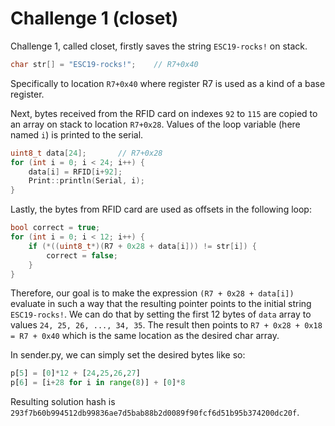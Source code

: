 # Challenge 1 (closet)

Challenge 1, called closet, firstly saves the string `ESC19-rocks!` on stack. 

```c
char str[] = "ESC19-rocks!";    // R7+0x40
```

Specifically to location `R7+0x40` where register R7 is used as a kind of a base register.

Next, bytes received from the RFID card on indexes `92` to `115` are copied to an array on stack to location `R7+0x28`. Values of the loop variable (here named `i`) is printed to the serial.

```c
uint8_t data[24];       // R7+0x28
for (int i = 0; i < 24; i++) {
    data[i] = RFID[i+92];
    Print::println(Serial, i);
}
```

Lastly, the bytes from RFID card are used as offsets in the following loop:

```c
bool correct = true;
for (int i = 0; i < 12; i++) {
    if (*((uint8_t*)(R7 + 0x28 + data[i])) != str[i]) {
        correct = false;
    }
}
```

Therefore, our goal is to make the expression `(R7 + 0x28 + data[i])` evaluate in such a way that the resulting pointer points to the initial string `ESC19-rocks!`. We can do that by setting the first 12 bytes of `data` array to values `24, 25, 26, ..., 34, 35`. The result then points to `R7 + 0x28 + 0x18 = R7 + 0x40` which is the same location as the desired char array.

In sender.py, we can simply set the desired bytes like so:

```python
p[5] = [0]*12 + [24,25,26,27]
p[6] = [i+28 for i in range(8)] + [0]*8
```

Resulting solution hash is `293f7b60b994512db99836ae7d5bab88b2d0089f90fcf6d51b95b374200dc20f`.